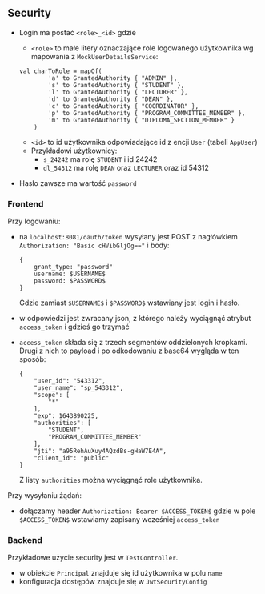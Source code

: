 ## Security

* Login ma postać `<role>_<id>` gdzie
    * `<role>` to małe litery oznaczające role logowanego użytkownika wg mapowania z `MockUserDetailsService`:
    ```
    val charToRole = mapOf(
            'a' to GrantedAuthority { "ADMIN" },
            's' to GrantedAuthority { "STUDENT" },
            'l' to GrantedAuthority { "LECTURER" },
            'd' to GrantedAuthority { "DEAN" },
            'c' to GrantedAuthority { "COORDINATOR" },
            'p' to GrantedAuthority { "PROGRAM_COMMITTEE_MEMBER" },
            'm' to GrantedAuthority { "DIPLOMA_SECTION_MEMBER" }
        )
    ```
    * `<id>` to id użytkownika odpowiadające id z encji `User` (tabeli `AppUser`)
    * Przykładowi użytkownicy:
        * `s_24242` ma rolę `STUDENT` i id 24242
        * `dl_54312` ma rolę `DEAN` oraz `LECTURER` oraz id 54312

* Hasło zawsze ma wartość `password`

### Frontend

Przy logowaniu:

* na `localhost:8081/oauth/token` wysyłany jest POST z nagłówkiem `Authorization: "Basic cHVibGljOg=="` i body:

    ```
    {
        grant_type: "password"
        username: $USERNAME$
        password: $PASSWORD$
    }
    ```
  Gdzie zamiast `$USERNAME$` i `$PASSWORD$` wstawiany jest login i hasło.

* w odpowiedzi jest zwracany json, z którego należy wyciągnąć atrybut `access_token` i gdzieś go trzymać

* `access_token` składa się z trzech segmentów oddzielonych kropkami. Drugi z nich to payload i po odkodowaniu z base64 wygląda w ten sposób:

    ```
    {
        "user_id": "543312",
        "user_name": "sp_543312",
        "scope": [
            "*"
        ],
        "exp": 1643890225,
        "authorities": [
            "STUDENT",
            "PROGRAM_COMMITTEE_MEMBER"
        ],
        "jti": "a95RehAuXuy4AQzdBs-gHaW7E4A",
        "client_id": "public"
    }
    ```
  Z listy `authorities` można wyciągnąć role użytkownika.


Przy wysyłaniu żądań:

* dołączamy header `Authorization: Bearer $ACCESS_TOKEN$` gdzie w pole `$ACCESS_TOKEN$` wstawiamy zapisany wcześniej `access_token`

### Backend

Przykładowe użycie security jest w `TestController`.
* w obiekcie `Principal` znajduje się id użytkownika w polu `name`
* konfiguracja dostępów znajduje się w `JwtSecurityConfig`